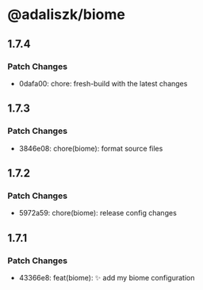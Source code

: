 # @adaliszk/biome

## 1.7.4

### Patch Changes

- 0dafa00: chore: fresh-build with the latest changes

## 1.7.3

### Patch Changes

- 3846e08: chore(biome): format source files

## 1.7.2

### Patch Changes

- 5972a59: chore(biome): release config changes

## 1.7.1

### Patch Changes

- 43366e8: feat(biome): ✨ add my biome configuration
